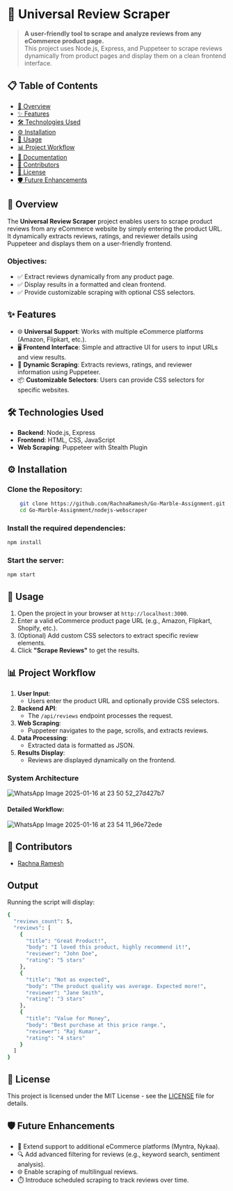 # 🌟 Universal Review Scraper

> **A user-friendly tool to scrape and analyze reviews from any eCommerce product page.**  
This project uses Node.js, Express, and Puppeteer to scrape reviews dynamically from product pages and display them on a clean frontend interface.



## 📋 Table of Contents
- [📖 Overview](#-overview)
- [✨ Features](#-features)
- [🛠 Technologies Used](#-technologies-used)
- [⚙️ Installation](#️-installation)
- [🚀 Usage](#-usage)
- [📊 Project Workflow](#-project-workflow)
- [📜 Documentation](#-documentation)
- [🤝 Contributors](#-contributors)
- [📜 License](#-license)
- [🛡️ Future Enhancements](#-future-enhancements)



## 📖 Overview

The **Universal Review Scraper** project enables users to scrape product reviews from any eCommerce website by simply entering the product URL. It dynamically extracts reviews, ratings, and reviewer details using Puppeteer and displays them on a user-friendly frontend.


### Objectives:
- ✅ Extract reviews dynamically from any product page.
- ✅ Display results in a formatted and clean frontend.
- ✅ Provide customizable scraping with optional CSS selectors.



## ✨ Features
- 🌐 **Universal Support**: Works with multiple eCommerce platforms (Amazon, Flipkart, etc.).
- 🖥 **Frontend Interface**: Simple and attractive UI for users to input URLs and view results.
- 🤖 **Dynamic Scraping**: Extracts reviews, ratings, and reviewer information using Puppeteer.
- 📦 **Customizable Selectors**: Users can provide CSS selectors for specific websites.



## 🛠 Technologies Used
- **Backend**: Node.js, Express
- **Frontend**: HTML, CSS, JavaScript
- **Web Scraping**: Puppeteer with Stealth Plugin



## ⚙️ Installation

### Clone the Repository:
```bash
    git clone https://github.com/RachnaRamesh/Go-Marble-Assignment.git
    cd Go-Marble-Assignment/nodejs-webscraper
```
### Install the required dependencies:
```bash
npm install
```
### Start the server:
```bash
npm start
```


## 🚀 **Usage**

1. Open the project in your browser at `http://localhost:3000`.
2. Enter a valid eCommerce product page URL (e.g., Amazon, Flipkart, Shopify, etc.).
3. (Optional) Add custom CSS selectors to extract specific review elements.
4. Click **"Scrape Reviews"** to get the results.



## 📊 **Project Workflow**

1. **User Input**:
   - Users enter the product URL and optionally provide CSS selectors.
2. **Backend API**:
   - The `/api/reviews` endpoint processes the request.
3. **Web Scraping**:
   - Puppeteer navigates to the page, scrolls, and extracts reviews.
4. **Data Processing**:
   - Extracted data is formatted as JSON.
5. **Results Display**:
   - Reviews are displayed dynamically on the frontend.



### **System Architecture**
![WhatsApp Image 2025-01-16 at 23 50 52_27d427b7](https://github.com/user-attachments/assets/c15d8ebb-3be4-49a7-8ed4-8e5b19220312)



#### Detailed Workflow:
![WhatsApp Image 2025-01-16 at 23 54 11_96e72ede](https://github.com/user-attachments/assets/5bf3fd27-85d8-4a15-a4e8-7b44c3e713f7)



## 🤝 **Contributors**

- [Rachna Ramesh](https://github.com/RachnaRamesh)


## **Output** 
Running the script will display:
```bash
{
  "reviews_count": 5,
  "reviews": [
    {
      "title": "Great Product!",
      "body": "I loved this product, highly recommend it!",
      "reviewer": "John Doe",
      "rating": "5 stars"
    },
    {
      "title": "Not as expected",
      "body": "The product quality was average. Expected more!",
      "reviewer": "Jane Smith",
      "rating": "3 stars"
    },
    {
      "title": "Value for Money",
      "body": "Best purchase at this price range.",
      "reviewer": "Raj Kumar",
      "rating": "4 stars"
    }
  ]
}
```


## 📜 **License**

This project is licensed under the MIT License - see the [LICENSE](LICENSE) file for details.



## 🛡️ **Future Enhancements**

- 🚀 Extend support to additional eCommerce platforms (Myntra, Nykaa).
- 🔍 Add advanced filtering for reviews (e.g., keyword search, sentiment analysis).
- 🌐 Enable scraping of multilingual reviews.
- ⏱️ Introduce scheduled scraping to track reviews over time.


